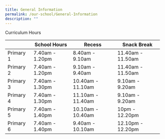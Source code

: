 ```yaml
---
title: General Information
permalink: /our-school/General-Information
description: ""
---
```

Curriculum Hours


|  | School Hours | Recess | Snack Break 
| -------- | -------- | -------- | -------- |
| Primary 1|7.40am - 1.20pm|8.40am - 9.10am|11.40am - 11.50am
|Primary 2|7.40am - 1.20pm|9.10am - 9.40am|11.40am - 11.50am
|Primary 3|7.40am - 1.30pm|10.40am - 11.10am|9.10am - 9.20am
|Primary 4|7.40am - 1.30pm|11.10am - 11.40am|9.10am - 9.20am
|Primary 5|7.40am - 1.40pm|10.10am - 10.40am|10pm - 12.20pm
|Primary 6|7.40am - 1.40pm|9.40am - 10.10am|12.10pm - 12.20pm

